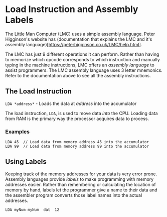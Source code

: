 # Load Instruction and Assembly Labels

The Little Man Computer (LMC) uses a simple assembly language. Peter Higginson's website has (documentation that explains the LMC and it's assembly language)[https://peterhigginson.co.uk/LMC/help.html].

The LMC has just 9 different operations it can perform. Rather than having to memorize which opcode corresponds to which instruction and manually typing in the machine instructions, LMC offers an *assembly language* to assist programmers.
The LMC assembly language uses 3 letter mnemonics. Refer to the documentation above to see all the assembly instructions.

## The Load Instruction
`LDA *address*` - Loads the data at *address* into the accumulator

The load instruction, `LDA`, is used to move data *into* the CPU. Loading data from RAM is the primary way the processor acquires data to process.

### Examples
`LDA 45  // Load data from memory address 45 into the accumulator`  
`LDA 99  // Load data from memory address 99 into the accumulator`


## Using Labels
Keeping track of the memory addresses for your data is very error prone. Assembly languages provide *labels* to make programming with memory addresses easier. Rather than remembering or calculating the location of memory by hand, labels let the programmer give a name to their data and the assembler program converts those label names into the actual addresses.

`LDA myNum
myNum  dat  12`
